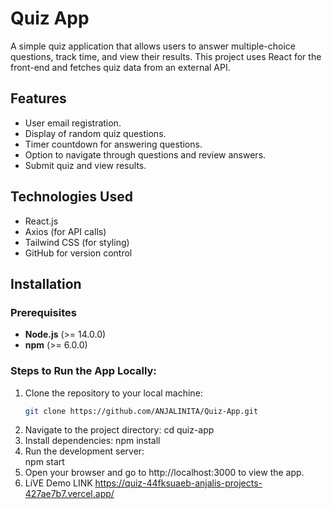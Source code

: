 # Quiz App

A simple quiz application that allows users to answer multiple-choice questions, track time, and view their results. This project uses React for the front-end and fetches quiz data from an external API.

## Features
- User email registration.
- Display of random quiz questions.
- Timer countdown for answering questions.
- Option to navigate through questions and review answers.
- Submit quiz and view results.

## Technologies Used
- React.js
- Axios (for API calls)
- Tailwind CSS (for styling)
- GitHub for version control

## Installation

### Prerequisites
- **Node.js** (>= 14.0.0)
- **npm** (>= 6.0.0)

### Steps to Run the App Locally:

1. Clone the repository to your local machine:
   ```bash
   git clone https://github.com/ANJALINITA/Quiz-App.git
2. Navigate to the project directory:
    cd quiz-app
3. Install dependencies:
   npm install
4. Run the development server:  
   npm start
5. Open your browser and go to http://localhost:3000 to view the app.
6. LiVE Demo LINK
   https://quiz-44fksuaeb-anjalis-projects-427ae7b7.vercel.app/

